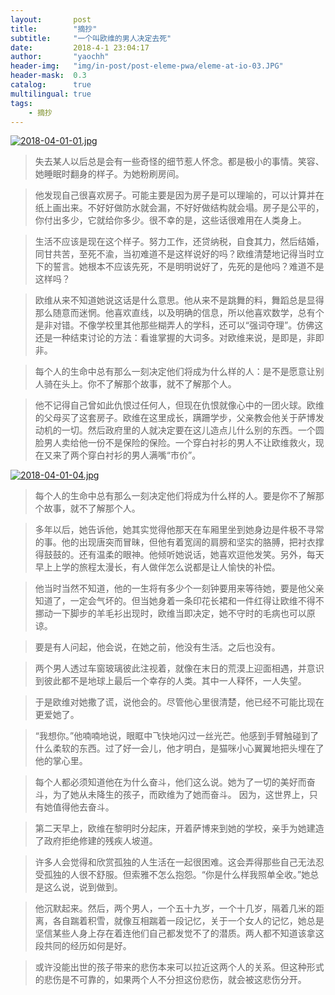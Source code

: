 ```yaml
---
layout:       post
title:        "摘抄"
subtitle:     "一个叫欧维的男人决定去死"
date:         2018-4-1 23:04:17
author:       "yaochh"
header-img:   "img/in-post/post-eleme-pwa/eleme-at-io-03.JPG"
header-mask:  0.3
catalog:      true
multilingual: true
tags:
    - 摘抄
---
```


[![2018-04-01-01.jpg](https://i.loli.net/2018/04/01/5ac0fc1a5293a.jpg)](https://i.loli.net/2018/04/01/5ac0fc1a5293a.jpg)


>失去某人以后总是会有一些奇怪的细节惹人怀念。都是极小的事情。笑容、她睡眠时翻身的样子。为她粉刷房间。

>他发现自己很喜欢房子。可能主要是因为房子是可以理喻的，可以计算并在纸上画出来。不好好做防水就会漏，不好好做结构就会塌。房子是公平的，你付出多少，它就给你多少。很不幸的是，这些话很难用在人类身上。

>生活不应该是现在这个样子。努力工作，还贷纳税，自食其力，然后结婚，同甘共苦，至死不渝，当初难道不是这样说好的吗？欧维清楚地记得当时立下的誓言。她根本不应该先死，不是明明说好了，先死的是他吗？难道不是这样吗？

>欧维从来不知道她说这话是什么意思。他从来不是跳舞的料，舞蹈总是显得那么随意而迷惘。他喜欢直线，以及明确的信息，所以他喜欢数学，总有个是非对错。不像学校里其他那些糊弄人的学科，还可以“强词夺理”。仿佛这还是一种结束讨论的方法：看谁掌握的大词多。对欧维来说，是即是，非即非。

>每个人的生命中总有那么一刻决定他们将成为什么样的人：是不是愿意让别人骑在头上。你不了解那个故事，就不了解那个人。

>他不记得自己曾如此仇恨过任何人，但现在仇恨就像心中的一团火球。欧维的父母买了这套房子。欧维在这里成长，蹒跚学步，父亲教会他关于萨博发动机的一切。然后政府里的人就决定要在这儿造点儿什么别的东西。一个圆脸男人卖给他一份不是保险的保险。一个穿白衬衫的男人不让欧维救火，现在又来了两个穿白衬衫的男人满嘴“市价”。

[![2018-04-01-04.jpg](https://i.loli.net/2018/04/01/5ac0fc1d83e27.jpg)](https://i.loli.net/2018/04/01/5ac0fc1d83e27.jpg)

>每个人的生命中总有那么一刻决定他们将成为什么样的人。要是你不了解那个故事，就不了解那个人。

>多年以后，她告诉他，她其实觉得他那天在车厢里坐到她身边是件极不寻常的事。他的出现唐突而冒昧，但他有着宽阔的肩膀和坚实的胳膊，把衬衣撑得鼓鼓的。还有温柔的眼神。他倾听她说话，她喜欢逗他发笑。另外，每天早上上学的旅程太漫长，有人做伴怎么说都是让人愉快的补偿。

>他当时当然不知道，他的一生将有多少个一刻钟要用来等待她，要是他父亲知道了，一定会气坏的。但当她身着一条印花长裙和一件红得让欧维不得不挪动一下脚步的羊毛衫出现时，欧维当即决定，她不守时的毛病也可以原谅。

>要是有人问起，他会说，在她之前，他没有生活。之后也没有。

>两个男人透过车窗玻璃彼此注视着，就像在末日的荒漠上迎面相遇，并意识到彼此都不是地球上最后一个幸存的人类。其中一人释怀，一人失望。

>于是欧维对她撒了谎，说他会的。尽管他心里很清楚，他已经不可能比现在更爱她了。

>“我想你。”他喃喃地说，眼眶中飞快地闪过一丝光芒。他感到手臂触碰到了什么柔软的东西。过了好一会儿，他才明白，是猫咪小心翼翼地把头埋在了他的掌心里。

>每个人都必须知道他在为什么奋斗，他们这么说。她为了一切的美好而奋斗，为了她从未降生的孩子，而欧维为了她而奋斗。 因为，这世界上，只有她值得他去奋斗。

>第二天早上，欧维在黎明时分起床，开着萨博来到她的学校，亲手为她建造了政府拒绝修建的残疾人坡道。

>许多人会觉得和欣赏孤独的人生活在一起很困难。这会弄得那些自己无法忍受孤独的人很不舒服。但索雅不怎么抱怨。“你是什么样我照单全收。”她总是这么说，说到做到。

>他沉默起来。然后，两个男人，一个五十九岁，一个十几岁，隔着几米的距离，各自踹着积雪，就像互相踹着一段记忆，关于一个女人的记忆，她总是坚信某些人身上存在着连他们自己都发觉不了的潜质。两人都不知道该拿这段共同的经历如何是好。

>或许没能出世的孩子带来的悲伤本来可以拉近这两个人的关系。但这种形式的悲伤是不可靠的，如果两个人不分担这份悲伤，就会被这悲伤分开。

